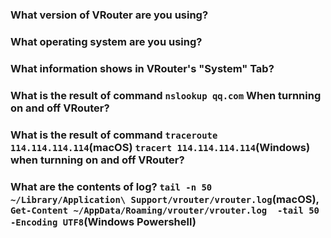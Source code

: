 ### What version of VRouter are you using?


### What operating system are you using?


### What information shows in VRouter's "System" Tab?


### What is the result of command `nslookup qq.com` When turnning on and off VRouter?


### What is the result of command `traceroute 114.114.114.114`(macOS) `tracert 114.114.114.114`(Windows) when turnning on and off VRouter?


### What are the contents of log? `tail -n 50 ~/Library/Application\ Support/vrouter/vrouter.log`(macOS), `Get-Content ~/AppData/Roaming/vrouter/vrouter.log  -tail 50 -Encoding UTF8`(Windows Powershell)
